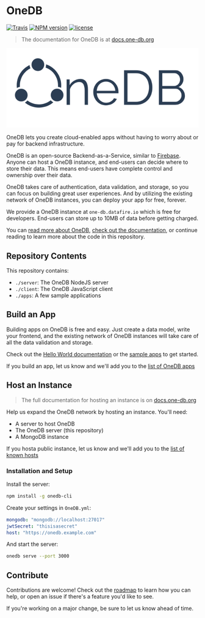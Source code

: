 # OneDB

[![Travis][travis-image]][travis-link]
[![NPM version][npm-image]][npm-link]
[![license](https://img.shields.io/badge/license-MIT-blue.svg)](https://www.npmjs.com/package/onedb-cli)

> The documentation for OneDB is at [docs.one-db.org](https://docs.one-db.org)

![OneDB Logo](web/img/Logo.png)

OneDB lets you create cloud-enabled apps without having to worry about or pay for backend
infrastructure.

OneDB is an open-source Backend-as-a-Service, similar to [Firebase](https://firebase.google.com/).
Anyone can host a OneDB instance, and end-users can decide where to store their data.
This means end-users have complete control and ownership over their data.

OneDB takes care of authentication, data validation,
and storage, so you can focus on building great user experiences. And by utilizing
the existing network of OneDB instances, you can deploy your app for free, forever.

We provide a OneDB instance at `one-db.datafire.io` which is free for developers. End-users can
store up to 10MB of data before getting charged.

You can
[read more about OneDB](https://medium.com/@bbrennan/announcing-onedb-a-platform-for-federated-apps-bc3cc7ff86e6),
[check out the documentation](https://docs.one-db.org),
or continue reading to learn more about the code in this repository.

## Repository Contents

This repository contains:
* `./server`: The OneDB NodeJS server
* `./client`: The OneDB JavaScript client
* `./apps`: A few sample applications

## Build an App
Building apps on OneDB is free and easy. Just create a data model, write your frontend,
and the existing network of OneDB instances will take care of all the data validation and storage.

Check out the [Hello World documentation](https://docs.one-db.org/Hello_World) or the
[sample apps](apps) to get started.

If you build an app, let us know and we'll add you to the [list of OneDB apps](Apps.md)

## Host an Instance
> The full documentation for hosting an instance is on [docs.one-db.org](https://docs.one-db.org/Host_an_Instance)

Help us expand the OneDB network by hosting an instance. You'll need:
* A server to host OneDB
* The OneDB server (this repository)
* A MongoDB instance

If you hosta public instance, let us know and we'll add you to the [list of known hosts](Hosts.md)

### Installation and Setup
Install the server:
```bash
npm install -g onedb-cli
```

Create your settings in `OneDB.yml`:
```yml
mongodb: "mongodb://localhost:27017"
jwtSecret: "thisisasecret"
host: "https://onedb.example.com"
```

And start the server:
```bash
onedb serve --port 3000
```

## Contribute
Contributions are welcome! Check out the [roadmap](ROADMAP.md) to learn how you can help,
or open an issue if there's a feature you'd like to see.

If you're working on a major change, be sure to let us know ahead of time.



[downloads-image]: https://img.shields.io/npm/dm/datafire.svg
[twitter-image]: https://img.shields.io/badge/Share-on%20Twitter-blue.svg
[twitter-link]: https://twitter.com/intent/tweet?text=OneDB+-+build+cloud+apps+without+worrying+about+backends&url=http%3A%2F%2Fgithub.com%2FDataFire%2FOneDB
[gitter-image]: https://img.shields.io/badge/Chat-on%20Gitter-blue.svg
[gitter-link]: https://gitter.im/DataFire/Lobby
[npm-image]: https://img.shields.io/npm/v/onedb-cli.svg
[npm-link]: https://npmjs.org/package/onedb-cli
[travis-image]: https://travis-ci.org/DataFire/OneDB.svg?branch=master
[travis-link]: https://travis-ci.org/DataFire/OneDB
[climate-image]: https://codeclimate.com/github/DataFire/OneDB.png
[climate-link]: https://codeclimate.com/github/DataFire/OneDB
[deps-image]: https://img.shields.io/david/DataFire/OneDB.svg
[deps-link]: https://david-dm.org/DataFire/OneDB
[devdeps-image]: https://img.shields.io/david/dev/DataFire/OneDB.svg
[devdeps-link]: https://david-dm.org/DataFire/OneDB#info=devDependencies
[blog-image]: https://img.shields.io/badge/Read-on%20Medium-blue.svg
[blog-link]: https://medium.com/datafire-io
[mail-image]: https://img.shields.io/badge/Subscribe-on%20MailChimp-blue.svg
[mail-link]: https://eepurl.com/c3t10T
